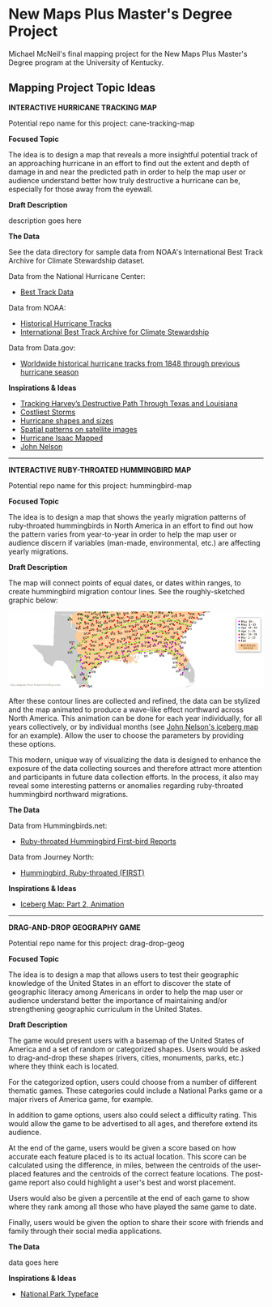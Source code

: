 # New Maps Plus Master's Degree Project
Michael McNeil's final mapping project for the New Maps Plus Master's Degree program at the University of Kentucky.

## Mapping Project Topic Ideas

**INTERACTIVE HURRICANE TRACKING MAP**

Potential repo name for this project: cane-tracking-map 

**Focused Topic**

The idea is to design a map that reveals a more insightful potential track of an approaching hurricane in an effort to find out the extent and depth of damage in and near the predicted path in order to help the map user or audience understand better how truly destructive a hurricane can be, especially for those away from the eyewall.

**Draft Description**

description goes here

**The Data**

See the data directory for sample data from NOAA's International Best Track Archive for Climate Stewardship dataset.

Data from the National Hurricane Center:

  * [Best Track Data](https://www.nhc.noaa.gov/data/#hurdat)

Data from NOAA:

  * [Historical Hurricane Tracks](https://coast.noaa.gov/digitalcoast/tools/hurricanes.html)
  * [International Best Track Archive for Climate Stewardship](https://www.ncdc.noaa.gov/ibtracs/index.php?name=ibtracs-data)

Data from Data.gov:

  * [Worldwide historical hurricane tracks from 1848 through previous hurricane season](https://catalog.data.gov/dataset/worldwide-historical-hurricane-tracks-from-1848-through-the-previous-hurricane-season)

**Inspirations & Ideas**

  * [Tracking Harvey’s Destructive Path Through Texas and Louisiana](https://www.nytimes.com/interactive/2017/08/24/us/hurricane-harvey-texas.html)
  * [Costliest Storms](https://www.nhc.noaa.gov/dcmi.shtml)
  * [Hurricane shapes and sizes](https://www.popsci.com/hurricane-shape-size)
  * [Spatial patterns on satellite images](http://www.aag.org/galleries/education-files/1_patterns.pdf)
  * [Hurricane Isaac Mapped](https://www.gislounge.com/hurricane-isaac-mapped/)
  * [John Nelson](http://uxblog.idvsolutions.com/2012/08/hurricanes-since-1851.html)

---

**INTERACTIVE RUBY-THROATED HUMMINGBIRD MAP**

Potential repo name for this project: hummingbird-map 

**Focused Topic**

The idea is to design a map that shows the yearly migration patterns of ruby-throated hummingbirds in North America in an effort to find out how the pattern varies from year-to-year in order to help the map user or audience discern if variables (man-made, environmental, etc.) are affecting yearly migrations.

**Draft Description**

The map will connect points of equal dates, or dates within ranges, to create hummingbird migration contour lines. See the roughly-sketched graphic below:

![hummingbird contours](/images/hbird-contours.png "Hummingbird Contours Map")

After these contour lines are collected and refined, the data can be stylized and the map animated to produce a wave-like effect northward across North America. This animation can be done for each year individually, for all years collectively, or by individual months (see [John Nelson's iceberg map](https://www.esri.com/arcgis-blog/products/arcgis-pro/mapping/iceberg-map-part-2-animation/) for an example). Allow the user to choose the parameters by providing these options. 

This modern, unique way of visualizing the data is designed to enhance the exposure of the data collecting sources and therefore attract more attention and participants in future data collection efforts. In the process, it also may reveal some interesting patterns or anomalies regarding ruby-throated hummingbird northward migrations.

**The Data**

Data from Hummingbirds.net:

  * [Ruby-throated Hummingbird First-bird Reports](http://www.hummingbirds.net/map.html)
  
Data from Journey North:

  * [Hummingbird, Ruby-throated (FIRST)](https://maps.journeynorth.org/map/?map=hummingbird-ruby-throated-first&year=2019)
  
**Inspirations & Ideas**

  * [Iceberg Map: Part 2, Animation](https://www.esri.com/arcgis-blog/products/arcgis-pro/mapping/iceberg-map-part-2-animation/)

---

**DRAG-AND-DROP GEOGRAPHY GAME**

Potential repo name for this project: drag-drop-geog

**Focused Topic**

The idea is to design a map that allows users to test their geographic knowledge of the United States in an effort to discover the state of geographic literacy among Americans in order to help the map user or audience understand better the importance of maintaining and/or strengthening geographic curriculum in the United States.

**Draft Description**

The game would present users with a basemap of the United States of America and a set of random or categorized shapes. Users would be asked to drag-and-drop these shapes (rivers, cities, monuments, parks, etc.) where they think each is located. 

For the categorized option, users could choose from a number of different thematic games. These categories could include a National Parks game or a major rivers of America game, for example.

In addition to game options, users also could select a difficulty rating. This would allow the game to be advertised to all ages, and therefore extend its audience.

At the end of the game, users would be given a score based on how accurate each feature placed is to its actual location. This score can be calculated using the difference, in miles, between the centroids of the user-placed features and the centroids of the correct feature locations. The post-game report also could highlight a user's best and worst placement.

Users would also be given a percentile at the end of each game to show where they rank among all those who have played the same game to date. 

Finally, users would be given the option to share their score with friends and family through their social media applications.

**The Data**

data goes here

**Inspirations & Ideas**

  * [National Park Typeface](https://nationalparktypeface.com/Download)
